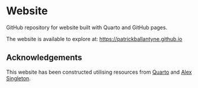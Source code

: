 # Website

GitHub repository for website built with Quarto and GitHub pages.

The website is available to explore at: https://patrickballantyne.github.io 


## Acknowledgements

This website has been constructed utilising resources from [Quarto](https://quarto.org/docs/publishing/github-pages.html) and [Alex Singleton](https://github.com/alexsingleton/alexsingleton.github.io). 
